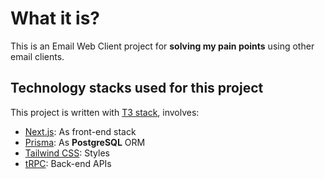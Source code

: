 # What it is?

This is an Email Web Client project for **solving my pain points** using other email clients.

## Technology stacks used for this project

This project is written with [T3 stack](https://create.t3.gg/), involves:

- [Next.js](https://nextjs.org): As front-end stack
- [Prisma](https://prisma.io): As **PostgreSQL** ORM
- [Tailwind CSS](https://tailwindcss.com): Styles
- [tRPC](https://trpc.io): Back-end APIs


